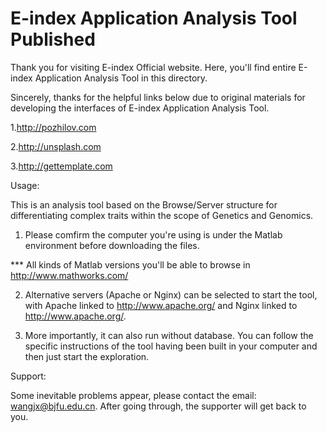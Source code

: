 # E-index Application Analysis Tool Published
Thank you for visiting E-index Official website. Here, you'll find entire E-index Application Analysis Tool in this directory.

Sincerely, thanks for the helpful links below due to original materials for developing the interfaces of E-index Application Analysis Tool.

1.http://pozhilov.com

2.http://unsplash.com

3.http://gettemplate.com


Usage:

This is an analysis tool based on the Browse/Server structure for differentiating complex traits within the scope of Genetics and Genomics.

1. Please comfirm the computer you're using is under the Matlab environment before downloading the files.

*** All kinds of Matlab versions you'll be able to browse in http://www.mathworks.com/

2. Alternative servers (Apache or Nginx) can be selected to start the tool, with Apache linked to http://www.apache.org/ and Nginx linked to http://www.apache.org/.

3. More importantly, it can also run without database. You can follow the specific instructions of the tool having been built in your computer and then just start the exploration.

Support:

Some inevitable problems appear, please contact the email: wangjx@bjfu.edu.cn. After going through, the supporter will get back to you.